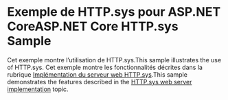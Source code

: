 # <a name="aspnet-core-httpsys-sample"></a><span data-ttu-id="27c27-101">Exemple de HTTP.sys pour ASP.NET Core</span><span class="sxs-lookup"><span data-stu-id="27c27-101">ASP.NET Core HTTP.sys Sample</span></span>

<span data-ttu-id="27c27-102">Cet exemple montre l’utilisation de HTTP.sys.</span><span class="sxs-lookup"><span data-stu-id="27c27-102">This sample illustrates the use of HTTP.sys.</span></span> <span data-ttu-id="27c27-103">Cet exemple montre les fonctionnalités décrites dans la rubrique [Implémentation du serveur web HTTP.sys](https://docs.microsoft.com/aspnet/core/fundamentals/servers/httpsys).</span><span class="sxs-lookup"><span data-stu-id="27c27-103">This sample demonstrates the features described in the [HTTP.sys web server implementation](https://docs.microsoft.com/aspnet/core/fundamentals/servers/httpsys) topic.</span></span>
